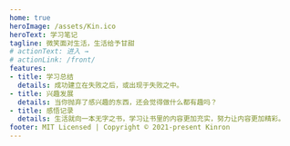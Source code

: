 ```yaml
---
home: true
heroImage: /assets/Kin.ico
heroText: 学习笔记
tagline: 微笑面对生活，生活给予甘甜
# actionText: 进入 →
# actionLink: /front/
features:
- title: 学习总结
  details: 成功建立在失败之后，或出现于失败之中。
- title: 兴趣发展
  details: 当你抛弃了感兴趣的东西，还会觉得做什么都有趣吗？
- title: 感悟记录
  details: 生活就向一本无字之书，学习让书里的内容更加充实，努力让内容更加精彩。
footer: MIT Licensed | Copyright © 2021-present Kinron
---
```

